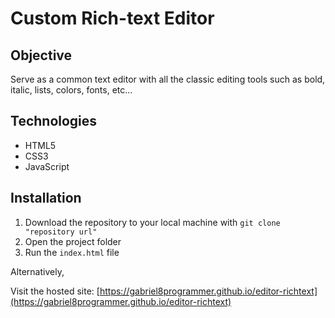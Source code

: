 # Custom Rich-text Editor

## Objective
Serve as a common text editor with all the classic editing tools such as bold, italic, lists, colors, fonts, etc...

## Technologies
- HTML5
- CSS3
- JavaScript

## Installation
1. Download the repository to your local machine with `git clone "repository url"`
2. Open the project folder
3. Run the `index.html` file

Alternatively,

Visit the hosted site: [https://gabriel8programmer.github.io/editor-richtext](https://gabriel8programmer.github.io/editor-richtext)
